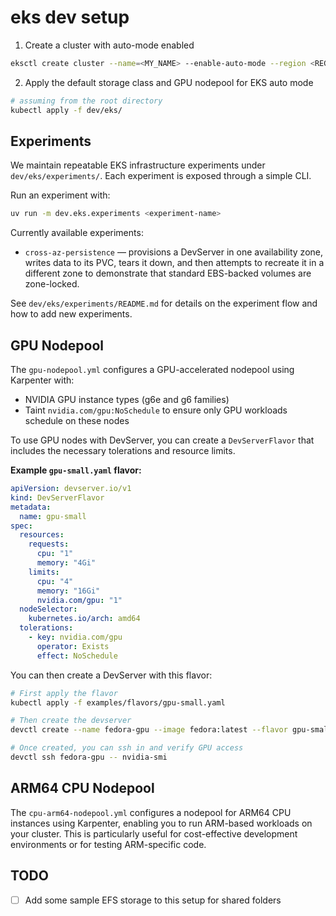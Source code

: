 # eks dev setup

1. Create a cluster with auto-mode enabled
```bash
eksctl create cluster --name=<MY_NAME> --enable-auto-mode --region <REGION>
```

2. Apply the default storage class and GPU nodepool for EKS auto mode

```bash
# assuming from the root directory
kubectl apply -f dev/eks/
```

## Experiments

We maintain repeatable EKS infrastructure experiments under `dev/eks/experiments/`. Each
experiment is exposed through a simple CLI.

Run an experiment with:

```bash
uv run -m dev.eks.experiments <experiment-name>
```

Currently available experiments:

- `cross-az-persistence` — provisions a DevServer in one availability zone, writes data
  to its PVC, tears it down, and then attempts to recreate it in a different zone to
  demonstrate that standard EBS-backed volumes are zone-locked.

See `dev/eks/experiments/README.md` for details on the experiment flow and how to add new
experiments.

## GPU Nodepool
The `gpu-nodepool.yml` configures a GPU-accelerated nodepool using Karpenter with:
- NVIDIA GPU instance types (g6e and g6 families)
- Taint `nvidia.com/gpu:NoSchedule` to ensure only GPU workloads schedule on these nodes

To use GPU nodes with DevServer, you can create a `DevServerFlavor` that includes the necessary tolerations and resource limits.

**Example `gpu-small.yaml` flavor:**
```yaml
apiVersion: devserver.io/v1
kind: DevServerFlavor
metadata:
  name: gpu-small
spec:
  resources:
    requests:
      cpu: "1"
      memory: "4Gi"
    limits:
      cpu: "4"
      memory: "16Gi"
      nvidia.com/gpu: "1"
  nodeSelector:
    kubernetes.io/arch: amd64
  tolerations:
    - key: nvidia.com/gpu
      operator: Exists
      effect: NoSchedule
```

You can then create a DevServer with this flavor:
```bash
# First apply the flavor
kubectl apply -f examples/flavors/gpu-small.yaml

# Then create the devserver
devctl create --name fedora-gpu --image fedora:latest --flavor gpu-small --ttl 4h

# Once created, you can ssh in and verify GPU access
devctl ssh fedora-gpu -- nvidia-smi
```

## ARM64 CPU Nodepool

The `cpu-arm64-nodepool.yml` configures a nodepool for ARM64 CPU instances using Karpenter, enabling you to run ARM-based workloads on your cluster. This is particularly useful for cost-effective development environments or for testing ARM-specific code.

## TODO
- [ ] Add some sample EFS storage to this setup for shared folders
